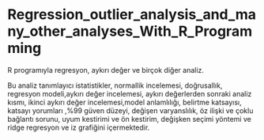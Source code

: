 # Regression_outlier_analysis_and_many_other_analyses_With_R_Programming
 R programıyla regresyon, aykırı değer ve birçok diğer analiz.
 
Bu analiz tanımlayıcı istatistikler, normallik incelemesi, doğrusallık, regresyon modeli,aykırı değer incelemesi, aykırı değerlerden sonraki analiz kısmı, ikinci aykırı değer incelemesi,model anlamlılığı, belirtme katsayısı, katsayı yorumları ,%99 güven düzeyi, değişen varyanslılık, öz ilişki ve çoklu bağlantı sorunu, uyum kestirimi ve ön kestirim, değişken seçimi yöntemi ve ridge regresyon ve iz grafiğini içermektedir.
